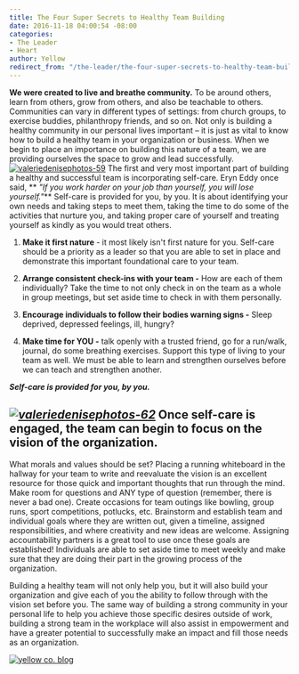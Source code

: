 ```yaml
---
title: The Four Super Secrets to Healthy Team Building
date: 2016-11-18 04:00:54 -08:00
categories:
- The Leader
- Heart
author: Yellow
redirect_from: "/the-leader/the-four-super-secrets-to-healthy-team-building/"
---
```


**We were created to live and breathe community.** To be around others, learn from others, grow from others, and also be teachable to others. Communities can vary in different types of settings: from church groups, to exercise buddies, philanthropy friends, and so on. Not only is building a healthy community in our personal lives important – it is just as vital to know how to build a healthy team in your organization or business. When we begin to place an importance on building this nature of a team, we are providing ourselves the space to grow and lead successfully.[![valeriedenisephotos-59](https://yellow-blog-images.imgix.net/2016/11/ValerieDenisePhotos-59-683x1024.jpg)](https://yellow-blog-images.imgix.net/2016/11/ValerieDenisePhotos-59.jpg) The first and very most important part of building a healthy and successful team is incorporating self-care. Eryn Eddy once said, ** _"If you work harder on your job than yourself, you will lose yourself."_** Self-care is provided for you, by you. It is about identifying your own needs and taking steps to meet them, taking the time to do some of the activities that nurture you, and taking proper care of yourself and treating yourself as kindly as you would treat others.

1.  **Make it first nature** - it most likely isn't first nature for you. Self-care should be a priority as a leader so that you are able to set in place and demonstrate this important foundational care to your team.  

3.  **Arrange consistent check-ins with your team -** How are each of them individually? Take the time to not only check in on the team as a whole in group meetings, but set aside time to check in with them personally.
4.  **Encourage individuals to follow their bodies warning signs -** Sleep deprived, depressed feelings, ill, hungry?
5.  **Make time for YOU -** talk openly with a trusted friend, go for a run/walk, journal, do some breathing exercises. Support this type of living to your team as well. We must be able to learn and strengthen ourselves before we can teach and strengthen another.

_**Self-care is provided for you, by you.**_

## _[![valeriedenisephotos-62](https://yellow-blog-images.imgix.net/2016/11/ValerieDenisePhotos-62.jpg)](https://yellow-blog-images.imgix.net/2016/11/ValerieDenisePhotos-62.jpg)_ **Once self-care is engaged, the team can begin to focus on the vision of the organization.**

What morals and values should be set? Placing a running whiteboard in the hallway for your team to write and reevaluate the vision is an excellent resource for those quick and important thoughts that run through the mind. Make room for questions and ANY type of question (remember, there is never a bad one). Create occasions for team outings like bowling, group runs, sport competitions, potlucks, etc. Brainstorm and establish team and individual goals where they are written out, given a timeline, assigned responsibilities, and where creativity and new ideas are welcome. Assigning accountability partners is a great tool to use once these goals are established! Individuals are able to set aside time to meet weekly and make sure that they are doing their part in the growing process of the organization.

Building a healthy team will not only help you, but it will also build your organization and give each of you the ability to follow through with the vision set before you. The same way of building a strong community in your personal life to help you achieve those specific desires outside of work, building a strong team in the workplace will also assist in empowerment and have a greater potential to successfully make an impact and fill those needs as an organization.  

[![yellow co. blog](https://yellow-blog-images.imgix.net/2015/12/kristitriplett.jpg)](https://endearingtraveler.wordpress.com/)
